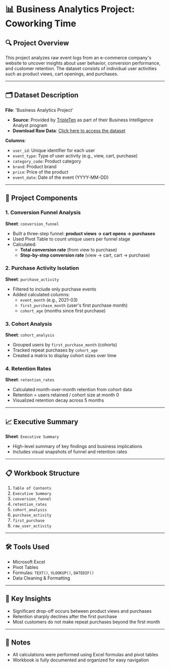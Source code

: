 # 📊 Business Analytics Project: Coworking Time

## 🔍 Project Overview

This project analyzes raw event logs from an e-commerce company's website to uncover insights about user behavior, conversion performance, and customer retention. The dataset consists of individual user activities such as product views, cart openings, and purchases.

---

## 🗂 Dataset Description

**File**: 'Business Analytics Project'
- **Source**: Provided by [TripleTen](https://tripleten.com/) as part of their Business Intelligence Analyst program
- **Download Raw Data**: [Click here to access the dataset](https://docs.google.com/spreadsheets/d/1yuavBZ4OYYUD1opH-dq0d6nejREDy8f0ozumT9-yEuo/edit#gid=0)

**Columns**:
- `user_id`: Unique identifier for each user
- `event_type`: Type of user activity (e.g., view, cart, purchase)
- `category_code`: Product category
- `brand`: Product brand
- `price`: Price of the product
- `event_date`: Date of the event (YYYY-MM-DD)


---

## 🚀 Project Components

### 1. Conversion Funnel Analysis
**Sheet**: `conversion_funnel`  
- Built a three-step funnel: **product views → cart opens → purchases**
- Used Pivot Table to count unique users per funnel stage
- Calculated:
  - **Total conversion rate** (from view to purchase)
  - **Step-by-step conversion rate** (view → cart, cart → purchase)

### 2. Purchase Activity Isolation
**Sheet**: `purchase_activity`  
- Filtered to include only purchase events  
- Added calculated columns:
  - `event_month` (e.g., 2021-03)
  - `first_purchase_month` (user's first purchase month)
  - `cohort_age` (months since first purchase)

### 3. Cohort Analysis
**Sheet**: `cohort_analysis`  
- Grouped users by `first_purchase_month` (cohorts)
- Tracked repeat purchases by `cohort_age`
- Created a matrix to display cohort sizes over time

### 4. Retention Rates
**Sheet**: `retention_rates`  
- Calculated month-over-month retention from cohort data
- Retention = users retained / cohort size at month 0
- Visualized retention decay across 5 months

---

## 📈 Executive Summary

**Sheet**: `Executive Summary`  
- High-level summary of key findings and business implications  
- Includes visual snapshots of funnel and retention rates

---

## 📋 Workbook Structure

1. `Table of Contents`
2. `Executive Summary`
3. `conversion_funnel`
4. `retention_rates`
5. `cohort_analysis`
6. `purchase_activity`
7. `first_purchase`
8. `raw_user_activity`

---

## 🛠 Tools Used

- Microsoft Excel
- Pivot Tables
- Formulas: `TEXT()`, `VLOOKUP()`, `DATEDIF()`
- Data Cleaning & Formatting

---

## 🧠 Key Insights

- Significant drop-off occurs between product views and purchases
- Retention sharply declines after the first purchase
- Most customers do not make repeat purchases beyond the first month

---

## 📌 Notes

- All calculations were performed using Excel formulas and pivot tables
- Workbook is fully documented and organized for easy navigation


